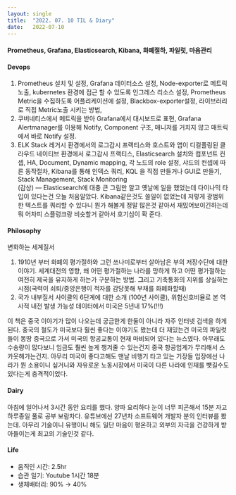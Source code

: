 ```yaml
---
layout:	single
title:	"2022. 07. 10 TIL & Diary"
date:	2022-07-10
---
```


  #### Prometheus, Grafana, Elasticsearch, Kibana, 화폐절하, 파일럿, 마음관리

#### **Devops**

1) Prometheus 설치 및 설정, Grafana 데이터소스 설정, Node-exporter로 메트릭 노출, kubernetes 환경에 접근 할 수 있도록 인그레스 리소스 설정, Prometheus Metric을 수집하도록 어플리케이션에 설정, Blackbox-exporter설정, 라이브러리로 직접 Metric노출 시키는 방법,   
2) 쿠버네티스에서 메트릭을 받아 Grafana에서 대시보드로 표현, Grafana Alertmanager를 이용해 Notify, Component 구조, 매니저를 거치지 않고 매트릭에서 바로 Notify 설정.   
3) ELK Stack 레거시 환경에서의 로그감시 프랙티스와 호스트와 앱이 디컬플링된 클라우드 네이티브 환경에서 로그감시 프랙티스, Elasticsearch 설치와 컴포넌트 컨셉, HA, Document, Dynamic mapping, 각 노드의 role 설정, 샤드의 컨셉에 따른 동작절차, Kibana를 통해 인덱스 쿼리, KQL 을 직접 만들거나 GUI로 만들기, Stack Management, Stack Monitoring  
(감상) — Elasticsearch에 대충 큰 그림만 알고 옛날에 일을 했었는데 다이나믹 타입이 있다는건 오늘 처음알았다. Kibana같은것도 쓸일이 없었는데 저렇게 광범위한 텍스트를 쿼리할 수 있다니 뭔가 해볼게 정말 많은것 같아서 재밌어보이긴하는데 뭐 어차피 스플렁크랑 비슷할거 같아서 호기심이 확 준다.

#### **Philosophy**

변화하는 세계질서   
 1) 1910년 부터 화폐의 평가절하와 그런 쓰나미로부터 살아남은 부의 저장수단에 대한 이야기. 세계대전의 영향, 왜 어떤 평가절하는 나라를 망하게 하고 어떤 평가절하는 여전히 제국을 유지하게 하는가 구분하는 방법. **그**리고 기축통화의 지위를 상실하는 시점(국력이 쇠퇴/중앙은행이 적자를 감당못해 부채를 화폐화할때)   
2) 국가 내부질서 사이클의 6단계에 대한 소개 (100년 사이클), 위험신호비율로 본 역사적 내전 발생 가능성 데이터에서 미국은 5년내 17%(!‼)

이 책은 중국 이야기가 많이 나오는데 궁금한게 한둘이 아니라 자주 인터넷 검색을 하게된다. 중국의 철도가 미국보다 훨씬 좋다는 이야기도 봤는데 더 재밌는건 미국의 파일럿들이 몽땅 중국으로 가서 미국의 항공교통이 현재 마비되어 있다는 뉴스였다. 아무래도 수송량이 많다보니 임금도 훨씬 높게 챙겨줄 수 있는건지 중국 항공업계가 무리해서 스카웃해가는건지. 아무리 미국이 좋다고해도 맨날 비행기 타고 있는 기장들 입장에선 나라가 뭔 소용이니 싶거니와 자유로운 노동시장에서 미국이 다른 나라에 인재를 뺏길수도 있다는게 충격적이었다.

#### **Dairy**

아침에 일어나서 3시간 동안 요리를 했다. 양파 요리하다 눈이 너무 피곤해서 15분 자고 하루종일 풀로 공부 보람차다. 유튜브에선 27년차 소프트웨어 개발자 분의 인터뷰를 봤는데. 아무리 기술이니 유행이니 해도 일단 마음이 평온하고 외부의 자극을 건강하게 받아들이는게 최고의 기술인것 같다.

#### **Life**

* 움직인 시간: 2.5hr
* 습관 일기: Youtube 1시간 18분
* 생체배터리: 90% → 40%
  